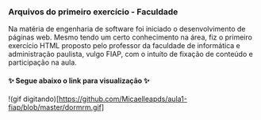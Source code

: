 ### Arquivos do primeiro exercício - Faculdade
  Na matéria de engenharia de software foi iniciado o desenvolvimento de páginas web. Mesmo tendo um certo conhecimento na área, fiz o primeiro exercício HTML proposto pelo professor da faculdade de informática e administração paulista, vulgo FIAP, com o intuíto de fixação de conteúdo e participação na aula.

#### ✨ Segue abaixo o link para visualização ✨


!(gif digitando)[https://github.com/Micaelleapds/aula1-fiap/blob/master/dormrm.gif]
